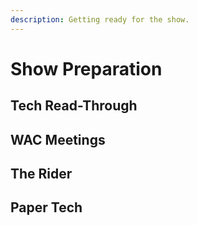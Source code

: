 ```yaml
---
description: Getting ready for the show.
---
```

# Show Preparation

## Tech Read-Through

## WAC Meetings

## The Rider

## Paper Tech